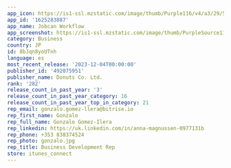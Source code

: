 ```yaml
---
app_icon: https://is1-ssl.mzstatic.com/image/thumb/Purple116/v4/a3/29/57/a32957bd-9e84-dfb8-f0f3-abbceea07169/AppIcon-production-0-0-1x_U007emarketing-0-10-0-85-220.png/1024x1024bb.png
app_id: '1625283887'
app_name: Jobcan Workflow
app_screenshot: https://is1-ssl.mzstatic.com/image/thumb/PurpleSource112/v4/a5/bc/51/a5bc511a-2cb3-4566-a7ad-5ef430dcdbf6/68d27a25-6425-4bd8-a7e9-993db3f5459d_WF_U30a2_U30d5_U309a_U30ea__U82f1_U8a9e_01_U81ea_U5206_U306e_U7533_U8acb_U4e00_U89a7_6.5inch.PNG/1242x2688bb.png
category: Business
country: JP
id: 8bJqn8yoUTnh
language: es
most_recent_release: '2023-12-04T00:00:00'
publisher_id: '492075951'
publisher_name: Donuts Co. Ltd.
rank: '282'
release_count_in_past_year: '3'
release_count_in_past_year_category: 16
release_count_in_past_year_top_in_category: 21
rep_email: gonzalo.gomez-llera@bitrise.io
rep_first_name: Gonzalo
rep_full_name: Gonzalo Gomez-Ilera
rep_linkedin: https://uk.linkedin.com/in/anna-magnussen-0977131b
rep_phone: +353 838374524
rep_photo: gonzalo.jpg
rep_title: Business Development Rep
store: itunes_connect
---
```

